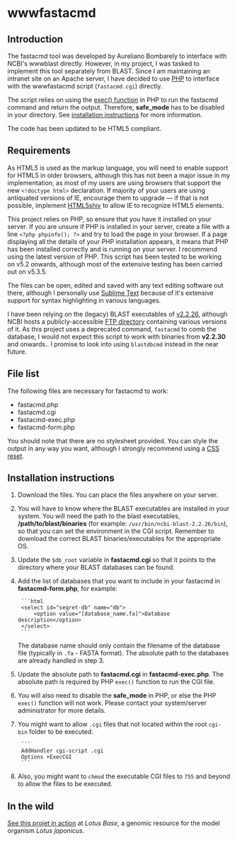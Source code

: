 # wwwfastacmd

## Introduction
The fastacmd tool was developed by Aureliano Bombarely to interface with NCBI's wwwblast directly. However, in my project, I was tasked to implement this tool separately from BLAST. Since I am maintaining an intranet site on an Apache server, I have decided to use [PHP](http://php.net/manual/en/) to interface with the wwwfastacmd script (`fastacmd.cgi`) directly.

The script relies on using the [exec() function](http://php.net/manual/en/function.exec.php) in PHP to run the fastacmd command and return the output. Therefore, **safe_mode** has to be disabled in your directory. See [installation instructions](#installation-instructions) for more information.

The code has been updated to be HTML5 compliant.

## Requirements
As HTML5 is used as the markup language, you will need to enable support for HTML5 in older browsers, although this has not been a major issue in my implementation, as most of my users are using browsers that support the new `<!doctype html>` declaration. If majority of your users are using antiquated versions of IE, encourage them to upgrade &mdash; if that is not possible, implement [HTML5shiv](https://code.google.com/p/html5shiv/) to allow IE to recognize HTML5 elements.

This project relies on PHP, so ensure that you have it installed on your server. If you are unsure if PHP is installed in your server, create a file with a line `<?php phpinfo(); ?>` and try to load the page in your browser. If a page displaying all the details of your PHP installation appears, it means that PHP has been installed correctly and is running on your server. I recommend using the latest version of PHP. This script has been tested to be working on v5.2 onwards, although most of the extensive testing has been carried out on v5.3.5.

The files can be open, edited and saved with any text editing software out there, although I personally use [Sublime Text](http://www.sublimetext.com/) because of it's extensive support for syntax highlighting in various languages.

I have been relying on the (legacy) BLAST executables of [v2.2.26](ftp://ftp.ncbi.nlm.nih.gov/blast/executables/release/2.2.26/), although NCBI hosts a publicly-accessible [FTP directory](ftp://ftp.ncbi.nlm.nih.gov/blast/executables/release/) containing various versions of it. As this project uses a deprecated command, `fastacmd` to comb the database, I would not expect this script to work with binaries from **v2.2.30** and onwards.. I promise to look into using `blastdbcmd` instead in the near future.

## File list
The following files are necessary for fastacmd to work:

* fastacmd.php
* fastacmd.cgi
* fastacmd-exec.php
* fastacmd-form.php

You should note that there are no stylesheet provided. You can style the output in any way you want, although I strongly recommend using a [CSS reset](http://www.cssreset.com/).

## Installation instructions
1. Download the files. You can place the files anywhere on your server.

2. You will have to know where the BLAST executables are installed in your system. You will need the path to the blast executables, **/path/to/blast/binaries** (for example: `/usr/bin/ncbi-blast-2.2.26/bin`), so that you can set the environment in the CGI script. Remember to download the correct BLAST binaries/executables for the appropriate OS.

3. Update the `$db_root` variable in **fastacmd.cgi** so that it points to the directory where your BLAST databases can be found.

4. Add the list of databases that you want to include in your fastacmd in **fastacmd-form.php**, for example:

        ```html
        <select id="seqret-db" name="db">
            <option value="[database_name.fa]">Database description</option>
        </select>
        ```

   The database name should only contain the filename of the database file (typically in `.fa` - FASTA format). The absolute path to the databases are already handled in step 3.

5. Update the absolute path to **fastacmd.cgi** in **fastacmd-exec.php**. The absolute path is required by PHP `exec()` function to run the CGI file.

6. You will also need to disable the **safe_mode** in PHP, or else the PHP `exec()` function will not work. Please contact your system/server administrator for more details.

7. You might want to allow `.cgi` files that not located within the root `cgi-bin` folder to be executed.

        ```
        AddHandler cgi-script .cgi
        Options +ExecCGI
        ```

8. Also, you might want to `chmod` the executable CGI files to `755` and beyond to allow the files to be executed.

## In the wild
[See this projet in action](http://users-mb.au.dk/pmgrp/tools/seqret.php) at *Lotus Base*, a genomic resource for the model organism *Lotus japonicus*.
